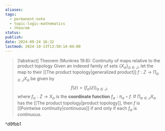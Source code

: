 ```yaml
---
aliases: 
tags:
  - permanent-note
  - topic-logic-mathematics
  - theorem
status: 
publish: 
date: 2024-09-24 16:32
lastmod: 2024-10-13T13:50:14-04:00
---
```

>[!abstract] Theorem (Munkres 19.6): Continuity of maps relative to the product topology
>Given an indexed family of sets $\{X_\alpha\}_{\alpha \in J}$, let the map to their [[The product topology|generalized product]] $f: Z \to \prod_{\alpha \in J} X_\alpha$ be given by 
>$$
>f(z) = (f_\alpha(z))_{\alpha \in J},
>$$
>where $f_\alpha: Z \to X_\alpha$ is the **coordinate function** $f_\alpha : \pi_\alpha \circ f$. If $\prod_{\alpha \in J} X_\alpha$ has the [[The product topology|product topology]], then $f$ is [[Pointwise continuity|continuous]] if and only if each $f_\alpha$ is continuous.

^d9fbb1



